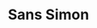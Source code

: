 ---
inv_num: 2004-014
add_credit:
url: 2004-014-sans-simon
title: Sans Simon
year: '2004'
display_year: '2004'
medium: Performance for Simon and Garfunkel video, projector, and performer
dims:
pitch: 'Simon and Garfunkel minus Simon. '
ps:
live_url:
youtube: https://www.youtube.com/watch?v=Jol8UGT_ng4
related_code:
subheading: " (Performance) "
download:
commission:
related:
layout: things-i-made
---